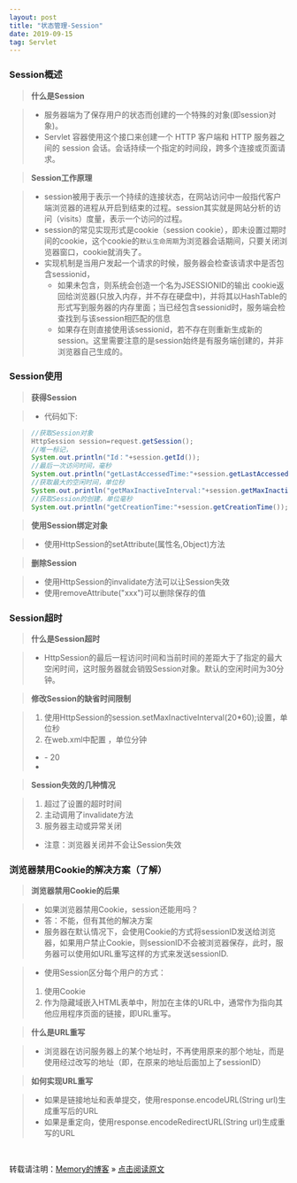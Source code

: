 ```yaml
---
layout: post
title: "状态管理-Session"
date: 2019-09-15
tag: Servlet
---
```

### Session概述

> **什么是Session**

> * 服务器端为了保存用户的状态而创建的一个特殊的对象(即session对象)。
> * Servlet 容器使用这个接口来创建一个 HTTP 客户端和 HTTP 服务器之间的 session 会话。会话持续一个指定的时间段，跨多个连接或页面请求。

> **Session工作原理**

> * session被用于表示一个持续的连接状态，在网站访问中一般指代客户端浏览器的进程从开启到结束的过程。session其实就是网站分析的访问（visits）度量，表示一个访问的过程。
> * session的常见实现形式是cookie（session cookie），即未设置过期时间的cookie，这个cookie的`默认生命周期`为浏览器会话期间，只要关闭浏览器窗口，cookie就消失了。
> * 实现机制是当用户发起一个请求的时候，服务器会检查该请求中是否包含sessionid，
>   - 如果未包含，则系统会创造一个名为JSESSIONID的输出 cookie返回给浏览器(只放入内存，并不存在硬盘中)，并将其以HashTable的形式写到服务器的内存里面；当已经包含sessionid时，服务端会检查找到与该session相匹配的信息
>   - 如果存在则直接使用该sessionid，若不存在则重新生成新的 session。这里需要注意的是session始终是有服务端创建的，并非浏览器自己生成的。

### Session使用

> **获得Session**

> * 代码如下:

> ```java
>//获取Session对象
>HttpSession session=request.getSession();
>//唯一标记，
>System.out.println("Id："+session.getId());
>//最后一次访问时间，毫秒
>System.out.println("getLastAccessedTime:"+session.getLastAccessedTime());
>//获取最大的空闲时间，单位秒
>System.out.println("getMaxInactiveInterval:"+session.getMaxInactiveInterval());
>//获取Session的创建，单位毫秒
>System.out.println("getCreationTime:"+session.getCreationTime());
>```

> **使用Session绑定对象**

> * 使用HttpSession的setAttribute(属性名,Object)方法

> **删除Session**

> * 使用HttpSession的invalidate方法可以让Session失效
> * 使用removeAttribute("xxx")可以删除保存的值

### Session超时

> **什么是Session超时**

> * HttpSession的最后一程访问时间和当前时间的差距大于了指定的最大空闲时间，这时服务器就会销毁Session对象。默认的空闲时间为30分钟。

> **修改Session的缺省时间限制**

> 1. 使用HttpSession的session.setMaxInactiveInterval(20*60);设置，单位秒  
> 2. 在web.xml中配置 ，单位分钟  
>   - <session-config>
>       - <session-timeout>20</session-timeout>
>   - </session-config>

> **Session失效的几种情况**

> 1. 超过了设置的超时时间  
> 2. 主动调用了invalidate方法  
> 3. 服务器主动或异常关闭  
> * 注意：浏览器关闭并不会让Session失效

### 浏览器禁用Cookie的解决方案（了解）

> **浏览器禁用Cookie的后果**

> * 如果浏览器禁用Cookie，session还能用吗？
> * 答：不能，但有其他的解决方案
> * 服务器在默认情况下，会使用Cookie的方式将sessionID发送给浏览器，如果用户禁止Cookie，则sessionID不会被浏览器保存，此时，服务器可以使用如URL重写这样的方式来发送sessionID.

> * 使用Session区分每个用户的方式：
> 1. 使用Cookie   
> 2. 作为隐藏域嵌入HTML表单中，附加在主体的URL中，通常作为指向其他应用程序页面的链接，即URL重写。   

> **什么是URL重写**

> * 浏览器在访问服务器上的某个地址时，不再使用原来的那个地址，而是使用经过改写的地址（即，在原来的地址后面加上了sessionID）

> **如何实现URL重写**

> * 如果是链接地址和表单提交，使用response.encodeURL(String url)生成重写后的URL
> * 如果是重定向，使用response.encodeRedirectURL(String url)生成重写的URL

<br>
    
转载请注明：[Memory的博客](https://www.shendonghai.com) » [点击阅读原文](https://www.shendonghai.com/2018/04/2018-04-05-Git%E9%85%8D%E7%BD%AE/) 